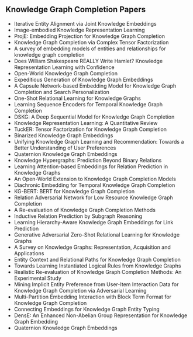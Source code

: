 <h2> Knowledge Graph Completion Papers </h2>

<ul>

                             

 <li><a target="_blank" href="https://github.com/manjunath5496/Knowledge-Graph-Completion-Papers/blob/master/kgc(1).pdf" style="text-decoration:none;">Iterative Entity Alignment via Joint Knowledge Embeddings</a></li>

 <li><a target="_blank" href="https://github.com/manjunath5496/Knowledge-Graph-Completion-Papers/blob/master/kgc(2).pdf" style="text-decoration:none;">Image-embodied Knowledge Representation Learning</a></li>

<li><a target="_blank" href="https://github.com/manjunath5496/Knowledge-Graph-Completion-Papers/blob/master/kgc(3).pdf" style="text-decoration:none;">ProjE: Embedding Projection for Knowledge Graph Completion</a></li>
 <li><a target="_blank" href="https://github.com/manjunath5496/Knowledge-Graph-Completion-Papers/blob/master/kgc(4).pdf" style="text-decoration:none;">Knowledge Graph Completion via Complex Tensor Factorization</a></li>                              




<li><a target="_blank" href="https://github.com/manjunath5496/Knowledge-Graph-Completion-Papers/blob/master/kgc(5).pdf" style="text-decoration:none;">A survey of embedding models of entities and relationships for knowledge graph completion</a></li>
<li><a target="_blank" href="https://github.com/manjunath5496/Knowledge-Graph-Completion-Papers/blob/master/kgc(6).pdf" style="text-decoration:none;">Does William Shakespeare REALLY Write Hamlet? Knowledge Representation Learning with Confidence</a></li>
 <li><a target="_blank" href="https://github.com/manjunath5496/Knowledge-Graph-Completion-Papers/blob/master/kgc(7).pdf" style="text-decoration:none;">Open-World Knowledge Graph Completion</a></li>

 <li><a target="_blank" href="https://github.com/manjunath5496/Knowledge-Graph-Completion-Papers/blob/master/kgc(8).pdf" style="text-decoration:none;"> Expeditious Generation of Knowledge Graph Embeddings </a></li>
   <li><a target="_blank" href="https://github.com/manjunath5496/Knowledge-Graph-Completion-Papers/blob/master/kgc(9).pdf" style="text-decoration:none;">A Capsule Network-based Embedding Model for Knowledge Graph Completion and Search Personalization</a></li>
  
   
 <li><a target="_blank" href="https://github.com/manjunath5496/Knowledge-Graph-Completion-Papers/blob/master/kgc(10).pdf" style="text-decoration:none;">One-Shot Relational Learning for Knowledge Graphs</a></li>                              
<li><a target="_blank" href="https://github.com/manjunath5496/Knowledge-Graph-Completion-Papers/blob/master/kgc(11).pdf" style="text-decoration:none;">Learning Sequence Encoders for Temporal Knowledge Graph Completion</a></li>
<li><a target="_blank" href="https://github.com/manjunath5496/Knowledge-Graph-Completion-Papers/blob/master/kgc(12).pdf" style="text-decoration:none;">DSKG: A Deep Sequential Model for Knowledge Graph Completion</a></li>
<li><a target="_blank" href="https://github.com/manjunath5496/Knowledge-Graph-Completion-Papers/blob/master/kgc(13).pdf" style="text-decoration:none;">Knowledge Representation Learning: A Quantitative Review</a></li>

<li><a target="_blank" href="https://github.com/manjunath5496/Knowledge-Graph-Completion-Papers/blob/master/kgc(14).pdf" style="text-decoration:none;">TuckER: Tensor Factorization for Knowledge Graph Completion</a></li>
                              
<li><a target="_blank" href="https://github.com/manjunath5496/Knowledge-Graph-Completion-Papers/blob/master/kgc(15).pdf" style="text-decoration:none;">Binarized Knowledge Graph Embeddings</a></li>

<li><a target="_blank" href="https://github.com/manjunath5496/Knowledge-Graph-Completion-Papers/blob/master/kgc(16).pdf" style="text-decoration:none;">Unifying Knowledge Graph Learning and Recommendation: Towards a Better Understanding of User Preferences</a></li>

  <li><a target="_blank" href="https://github.com/manjunath5496/Knowledge-Graph-Completion-Papers/blob/master/kgc(17).pdf" style="text-decoration:none;">Quaternion Knowledge Graph Embeddings</a></li>   
  
<li><a target="_blank" href="https://github.com/manjunath5496/Knowledge-Graph-Completion-Papers/blob/master/kgc(18).pdf" style="text-decoration:none;">Knowledge Hypergraphs: Prediction Beyond Binary Relations</a></li> 

  
<li><a target="_blank" href="https://github.com/manjunath5496/Knowledge-Graph-Completion-Papers/blob/master/kgc(19).pdf" style="text-decoration:none;">Learning Attention-based Embeddings for Relation Prediction in Knowledge Graphs</a></li> 

<li><a target="_blank" href="https://github.com/manjunath5496/Knowledge-Graph-Completion-Papers/blob/master/kgc(20).pdf" style="text-decoration:none;">An Open-World Extension to Knowledge Graph Completion Models</a></li>

<li><a target="_blank" href="https://github.com/manjunath5496/Knowledge-Graph-Completion-Papers/blob/master/kgc(21).pdf" style="text-decoration:none;">Diachronic Embedding for Temporal Knowledge Graph Completion</a></li>
<li><a target="_blank" href="https://github.com/manjunath5496/Knowledge-Graph-Completion-Papers/blob/master/kgc(22).pdf" style="text-decoration:none;">KG-BERT: BERT for Knowledge Graph Completion</a></li> 
 
 
 
 
 
 <li><a target="_blank" href="https://github.com/manjunath5496/Knowledge-Graph-Completion-Papers/blob/master/kgc(23).pdf" style="text-decoration:none;">Relation Adversarial Network for Low Resource Knowledge Graph Completion</a></li> 
 

   <li><a target="_blank" href="https://github.com/manjunath5496/Knowledge-Graph-Completion-Papers/blob/master/kgc(24).pdf" style="text-decoration:none;">A Re-evaluation of Knowledge Graph Completion Methods</a></li>
 
   <li><a target="_blank" href="https://github.com/manjunath5496/Knowledge-Graph-Completion-Papers/blob/master/kgc(25).pdf" style="text-decoration:none;">Inductive Relation Prediction by Subgraph Reasoning</a></li>                              
 <li><a target="_blank" href="https://github.com/manjunath5496/Knowledge-Graph-Completion-Papers/blob/master/kgc(26).pdf" style="text-decoration:none;">Learning Hierarchy-Aware Knowledge Graph Embeddings for Link Prediction</a></li>
 
 
 
 <li><a target="_blank" href="https://github.com/manjunath5496/Knowledge-Graph-Completion-Papers/blob/master/kgc(27).pdf" style="text-decoration:none;">Generative Adversarial Zero-Shot Relational Learning for Knowledge Graphs</a></li>
   
 
   <li><a target="_blank" href="https://github.com/manjunath5496/Knowledge-Graph-Completion-Papers/blob/master/kgc(28).pdf" style="text-decoration:none;">A Survey on Knowledge Graphs: Representation, Acquisition and Applications</a></li>
 
   <li><a target="_blank" href="https://github.com/manjunath5496/Knowledge-Graph-Completion-Papers/blob/master/kgc(29).pdf" style="text-decoration:none;">Entity Context and Relational Paths for Knowledge Graph Completion</a></li>                              

  <li><a target="_blank" href="https://github.com/manjunath5496/Knowledge-Graph-Completion-Papers/blob/master/kgc(30).pdf" style="text-decoration:none;">Towards Learning Instantiated Logical Rules from Knowledge Graphs</a></li>
 
   <li><a target="_blank" href="https://github.com/manjunath5496/Knowledge-Graph-Completion-Papers/blob/master/kgc(31).pdf" style="text-decoration:none;">Realistic Re-evaluation of Knowledge Graph Completion Methods: An Experimental Study</a></li> 
    <li><a target="_blank" href="https://github.com/manjunath5496/Knowledge-Graph-Completion-Papers/blob/master/kgc(32).pdf" style="text-decoration:none;">Mining Implicit Entity Preference from User-Item Interaction Data for Knowledge Graph Completion via Adversarial Learning</a></li> 

   <li><a target="_blank" href="https://github.com/manjunath5496/Knowledge-Graph-Completion-Papers/blob/master/kgc(33).pdf" style="text-decoration:none;">Multi-Partition Embedding Interaction with Block Term Format for Knowledge Graph Completion</a></li>                              

  <li><a target="_blank" href="https://github.com/manjunath5496/Knowledge-Graph-Completion-Papers/blob/master/kgc(34).pdf" style="text-decoration:none;">Connecting Embeddings for Knowledge Graph Entity Typing</a></li> 
 
  <li><a target="_blank" href="https://github.com/manjunath5496/Knowledge-Graph-Completion-Papers/blob/master/kgc(35).pdf" style="text-decoration:none;">DensE: An Enhanced Non-Abelian Group Representation for Knowledge Graph Embedding</a></li> 

  <li><a target="_blank" href="https://github.com/manjunath5496/Knowledge-Graph-Completion-Papers/blob/master/kgc(36).pdf" style="text-decoration:none;">Quaternion Knowledge Graph Embeddings</a></li> 
 
</ul>
